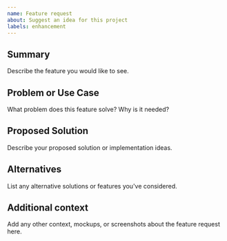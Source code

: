 ```yaml
---
name: Feature request
about: Suggest an idea for this project
labels: enhancement
---
```


## Summary
Describe the feature you would like to see.

## Problem or Use Case
What problem does this feature solve? Why is it needed?

## Proposed Solution
Describe your proposed solution or implementation ideas.

## Alternatives
List any alternative solutions or features you've considered.

## Additional context
Add any other context, mockups, or screenshots about the feature request here.
